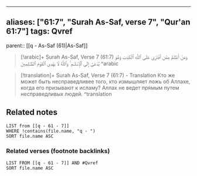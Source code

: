 
---
aliases: ["61:7", "Surah As-Saf, verse 7", "Qur'an 61:7"]
tags: Qvref
---

parent:: [[q - As-Saf (61)|As-Saf]]

> [!arabic]+ Surah As-Saf, Verse 7 (61:7)
> <span class="quran-arabic">وَمَنْ أَظْلَمُ مِمَّنِ ٱفْتَرَىٰ عَلَى ٱللَّهِ ٱلْكَذِبَ وَهُوَ يُدْعَىٰٓ إِلَى ٱلْإِسْلَـٰمِ ۚ وَٱللَّهُ لَا يَهْدِى ٱلْقَوْمَ ٱلظَّـٰلِمِينَ</span>
^arabic

> [!translation]+ Surah As-Saf, Verse 7 (61:7) - Translation
> Кто же может быть несправедливее того, кто измышляет ложь об Аллахе, когда его призывают к исламу? Аллах не ведет прямым путем несправедливых людей.
^translation



## Related notes
```dataview
LIST from [[q - 61 - 7]]
WHERE !contains(file.name, "q - ")
SORT file.name ASC
```

### Related verses (footnote backlinks)
```dataview
LIST FROM [[q - 61 - 7]] AND #Qvref
SORT file.name ASC
```

